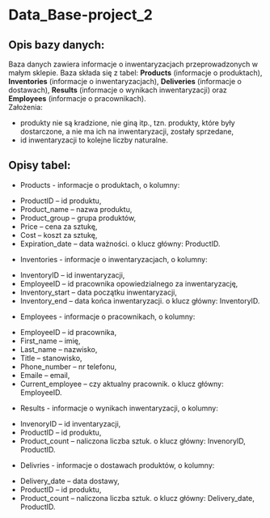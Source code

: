 # Data_Base-project_2
## Opis bazy danych:
Baza danych zawiera informacje o inwentaryzacjach przeprowadzonych w małym sklepie. Baza składa się z tabel: **Products** (informacje o produktach), **Inventories** (informacje o inwentaryzacjach), **Deliveries** (informacje o dostawach), **Results** (informacje o wynikach inwentaryzacji) oraz **Employees** (informacje o pracownikach).\
Założenia: 
* produkty nie są kradzione, nie giną itp., tzn. produkty, które były dostarczone, a nie ma ich na inwentaryzacji, zostały sprzedane,
* id inwentaryzacji to kolejne liczby naturalne.

## Opisy tabel:
*	Products  - informacje o produktach,
o	kolumny:
-	ProductID – id produktu,
-	Product_name – nazwa produktu,
- Product_group – grupa produktów,
- Price – cena za sztukę,
-	Cost – koszt za sztukę,
-	Expiration_date – data ważności.
o	klucz główny: ProductID.
*	Inventories  - informacje o inwentaryzacjach,
o	kolumny:
-	InventoryID – id inwentaryzacji,
-	EmployeeID – id pracownika opowiedzialnego za inwentaryzację,
-	Inventory_start – data początku inwentaryzacji,
-	Inventory_end –  data końca inwentaryzacji.
o	klucz główny: InventoryID.
*	Employees  - informacje o pracownikach,
o	kolumny:
-	EmployeeID – id pracownika,
-	First_name – imię,
-	Last_name – nazwisko,
-	Title – stanowisko,
-	Phone_number – nr telefonu,
-	Emaile – email,
-	Current_employee – czy aktualny pracownik.
o	klucz główny: EmployeeID.
*	Results  - informacje o wynikach inwentaryzacji,
o	kolumny:
-	InvenoryID – id inventaryzacji,
-	ProductID – id produktu,
-	Product_count – naliczona liczba sztuk.
o	klucz główny: InvenoryID, ProductID.
*	Delivries  - informacje o dostawach produktów,
o	kolumny:
-	Delivery_date – data dostawy,
-	ProductID – id produktu,
-	Product_count – naliczona liczba sztuk.
o	klucz główny: Delivery_date, ProductID.
